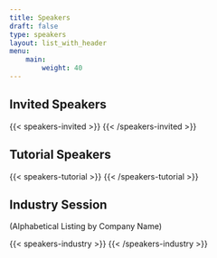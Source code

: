 ```yaml
---
title: Speakers
draft: false
type: speakers
layout: list_with_header
menu:
    main:
        weight: 40
---
```


<script src="https://ajax.googleapis.com/ajax/libs/jquery/3.5.1/jquery.min.js"></script>
 
## Invited Speakers
<!--Click on a speaker's name to read the title and abstract for their presentation.-->

{{< speakers-invited >}}
{{< /speakers-invited >}}

## Tutorial Speakers
<!--Click on a speaker's name to read the title and abstract for their presentation.-->

{{< speakers-tutorial >}}
{{< /speakers-tutorial >}}

## Industry Session
<!--Click on a speaker's name to read their bio.-->
(Alphabetical Listing by Company Name)

{{< speakers-industry >}}
{{< /speakers-industry >}}

<!--

## List of Accepted Contributed Talks
(in order of submission)

{{< papers-accepted >}}
{{< /papers-accepted >}}

## List of Accepted Posters
(in order of submission)

Download a {{< button-link label="zip-archive" url="https://surfdrive.surf.nl/files/index.php/s/fdA5dzPllmwnOBn/download" icon="tar" target="_blank">}} of all posters.

{{< posters-accepted >}}
{{< /posters-accepted >}}
<!-- ## Online event
{{< button-link label="online conference format" url="/online-conference" icon="link" target="_blank">}} -->
